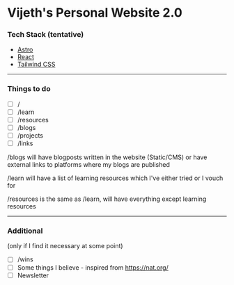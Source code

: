# Vijeth's Personal Website 2.0

### Tech Stack (tentative)

- [Astro](https://astro.build/)
- [React](https://react.dev/)
- [Tailwind CSS](https://tailwindcss.com/)

---

### Things to do

- [ ] /
- [ ] /learn
- [ ] /resources
- [ ] /blogs
- [ ] /projects
- [ ] /links

/blogs will have blogposts written in the website (Static/CMS) or have external links to platforms where my blogs are published

/learn will have a list of learning resources which I've either tried or I vouch for

/resources is the same as /learn, will have everything except learning resources

---

### Additional

(only if I find it necessary at some point)

- [ ] /wins
- [ ] Some things I believe - inspired from https://nat.org/
- [ ] Newsletter
